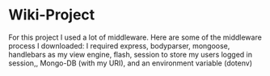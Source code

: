 # Wiki-Project

For this project I used a lot of middleware. Here are some of the middleware process I downloaded:
I required express, 
bodyparser,
mongoose, 
handlebars as my view engine,
flash,
session to store my users logged in session,,
Mongo-DB (with my URI),
and an environment variable (dotenv)
